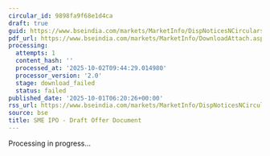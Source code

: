 ```yaml
---
circular_id: 9898fa9f68e1d4ca
draft: true
guid: https://www.bseindia.com/markets/MarketInfo/DispNoticesNCirculars.aspx?Noticeid={31305CC2-81EF-4F31-B1D2-0B3B56277B0C}&noticeno=20251001-2&dt=10/01/2025&icount=2&totcount=83&flag=0
pdf_url: https://www.bseindia.com/markets/MarketInfo/DownloadAttach.aspx?id=20251001-2&attachedId=
processing:
  attempts: 1
  content_hash: ''
  processed_at: '2025-10-02T09:44:29.014980'
  processor_version: '2.0'
  stage: download_failed
  status: failed
published_date: '2025-10-01T06:20:26+00:00'
rss_url: https://www.bseindia.com/markets/MarketInfo/DispNoticesNCirculars.aspx?Noticeid={31305CC2-81EF-4F31-B1D2-0B3B56277B0C}&noticeno=20251001-2&dt=10/01/2025&icount=2&totcount=83&flag=0
source: bse
title: SME IPO - Draft Offer Document
---
```


Processing in progress...